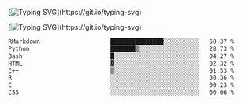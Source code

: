 [![Typing SVG](https://readme-typing-svg.demolab.com?font=Fira+Code&pause=1000&color=8873DE&width=435&lines=Hello+I'm+Ivy+Streeter!+I'm+interested+in+genomics+data+and+NGS+workflows.+Let's+connect!)](https://git.io/typing-svg)

[![Typing SVG](https://readme-typing-svg.demolab.com?font=Fira+Code&pause=1000&center=true&width=435&lines=Hello%2C+nice+to+meet+you!;I+am+a+researcher+in+biotech.;I+am+interested+in+bioinformatics.;I+am+self-taught+and+love+learning.;Feel+free+to+reach+out!)](https://git.io/typing-svg)
<!--START_SECTION:waka-->

```txt
RMarkdown                    ███████████████░░░░░░░░░░   60.37 %
Python                       ███████▒░░░░░░░░░░░░░░░░░   28.73 %
Bash                         █░░░░░░░░░░░░░░░░░░░░░░░░   04.27 %
HTML                         ▓░░░░░░░░░░░░░░░░░░░░░░░░   02.32 %
C++                          ▒░░░░░░░░░░░░░░░░░░░░░░░░   01.53 %
R                            ░░░░░░░░░░░░░░░░░░░░░░░░░   00.36 %
C                            ░░░░░░░░░░░░░░░░░░░░░░░░░   00.23 %
CSS                          ░░░░░░░░░░░░░░░░░░░░░░░░░   00.06 %
```

<!--END_SECTION:waka-->
